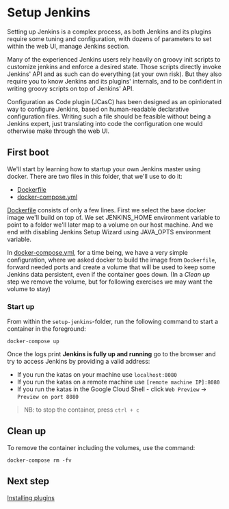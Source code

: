 # Setup Jenkins

Setting up Jenkins is a complex process, as both Jenkins and its plugins
require some tuning and configuration, with dozens of parameters to set within
the web UI, manage Jenkins section.

Many of the experienced Jenkins users rely heavily on groovy init scripts to
customize jenkins and enforce a desired state. Those scripts directly invoke
Jenkins' API and as such can do everything (at your own risk). But they also
require you to know Jenkins and its plugins' internals, and to be confident in
writing groovy scripts on top of Jenkins' API.

Configuration as Code plugin (JCasC) has been designed as an opinionated way to
configure Jenkins, based on human-readable declarative configuration
files. Writing such a file should be feasible without being a Jenkins expert,
just translating into code the configuration one would otherwise make through
the web UI.

## First boot

We'll start by learning how to startup your own Jenkins master using
docker. There are two files in this folder, that we'll use to do it:

* [Dockerfile](Dockerfile)
* [docker-compose.yml](docker-compose.yml)

[Dockerfile](Dockerfile) consists of only a few lines. First we select the base
docker image we'll build on top of. We set JENKINS_HOME environment variable to
point to a folder we'll later map to a volume on our host machine. And we end
with disabling Jenkins Setup Wizard using JAVA_OPTS environment variable.

In [docker-compose.yml](docker-compose.yml), for a time being, we have a very
simple configuration, where we asked docker to build the image from
`Dockerfile`, forward needed ports and create a volume that will be used to
keep some Jenkins data persistent, even if the container goes down. (In a
*Clean up* step we remove the volume, but for following exercises we may want
the volume to stay)

### Start up

From within the `setup-jenkins`-folder, run the following command to start a
container in the foreground:

```shell
docker-compose up
```

Once the logs print **Jenkins is fully up and running** go to the browser and
try to access Jenkins by providing a valid address:

* If you run the katas on your machine use `localhost:8080`
* If you run the katas on a remote machine use `[remote machine IP]:8080`
* If you run the katas in the Google Cloud Shell - click `Web Preview` ->
  `Preview on port 8080`

> NB: to stop the container, press `ctrl + c`

## Clean up

To remove the container including the volumes, use the command:

```shell
docker-compose rm -fv
```

## Next step

[Installing plugins](../installing-plugins/README.md)

